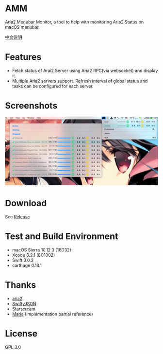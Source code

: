 # AMM
Aria2 Menubar Monitor, a tool to help with monitoring Aria2 Status on macOS menubar.

[中文说明](./README_zh.md)

# Features
- Fetch status of Arai2 Server using Aria2 RPC(via websocket) and display it.
- Multiple Aria2 servers support. Refresh interval of global status and tasks can be configured for each server.

# Screenshots
![Screenshots](./screenshot.png)

# Download
See [Release](https://github.com/15cm/AMM/releases)

# Test and Build Environment
- macOS Sierra 10.12.3 (16D32)
- Xcode 8.2.1 (8C1002)
- Swift 3.0.2
- carthage 0.18.1

# Thanks
- [aria2](https://github.com/aria2/aria2) 
- [SwiftyJSON](https://github.com/SwiftyJSON/SwiftyJSON)
- [Starscream](https://github.com/daltoniam/Starscream)
- [Maria](https://github.com/ShinCurry/Maria) (Implementation partial reference)

# License
GPL 3.0
